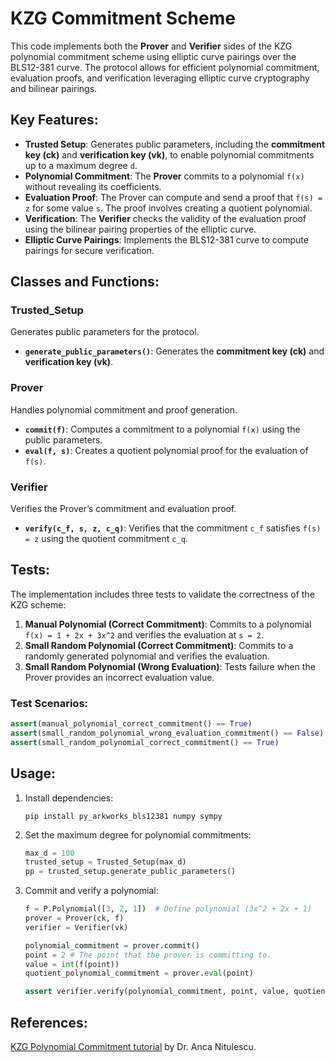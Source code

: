 # KZG Commitment Scheme

This code implements both the **Prover** and **Verifier** sides of the KZG polynomial commitment scheme using elliptic curve pairings over the BLS12-381 curve. The protocol allows for efficient polynomial commitment, evaluation proofs, and verification leveraging elliptic curve cryptography and bilinear pairings.

## Key Features:
- **Trusted Setup**: Generates public parameters, including the **commitment key (ck)** and **verification key (vk)**, to enable polynomial commitments up to a maximum degree `d`.
- **Polynomial Commitment**: The **Prover** commits to a polynomial `f(x)` without revealing its coefficients.
- **Evaluation Proof**: The Prover can compute and send a proof that `f(s) = z` for some value `s`. The proof involves creating a quotient polynomial.
- **Verification**: The **Verifier** checks the validity of the evaluation proof using the bilinear pairing properties of the elliptic curve.
- **Elliptic Curve Pairings**: Implements the BLS12-381 curve to compute pairings for secure verification.

## Classes and Functions:

### **Trusted_Setup**
Generates public parameters for the protocol.
- **`generate_public_parameters()`**: Generates the **commitment key (ck)** and **verification key (vk)**.

### **Prover**
Handles polynomial commitment and proof generation.
- **`commit(f)`**: Computes a commitment to a polynomial `f(x)` using the public parameters.
- **`eval(f, s)`**: Creates a quotient polynomial proof for the evaluation of `f(s)`.

### **Verifier**
Verifies the Prover’s commitment and evaluation proof.
- **`verify(c_f, s, z, c_q)`**: Verifies that the commitment `c_f` satisfies `f(s) = z` using the quotient commitment `c_q`.

## Tests:
The implementation includes three tests to validate the correctness of the KZG scheme:

1. **Manual Polynomial (Correct Commitment)**: Commits to a polynomial `f(x) = 1 + 2x + 3x^2` and verifies the evaluation at `s = 2`.
2. **Small Random Polynomial (Correct Commitment)**: Commits to a randomly generated polynomial and verifies the evaluation.
3. **Small Random Polynomial (Wrong Evaluation)**: Tests failure when the Prover provides an incorrect evaluation value.

### Test Scenarios:
```python
assert(manual_polynomial_correct_commitment() == True)
assert(small_random_polynomial_wrong_evaluation_commitment() == False)
assert(small_random_polynomial_correct_commitment() == True)
```

## Usage:
1. Install dependencies:
   ```
   pip install py_arkworks_bls12381 numpy sympy
   ```
2. Set the maximum degree for polynomial commitments:
   ```python
   max_d = 100
   trusted_setup = Trusted_Setup(max_d)
   pp = trusted_setup.generate_public_parameters()
   ```
3. Commit and verify a polynomial:
   ```python
   f = P.Polynomial([3, 2, 1])  # Define polynomial (3x^2 + 2x + 1)
   prover = Prover(ck, f)
   verifier = Verifier(vk)

   polynomial_commitment = prover.commit()
   point = 2 # The point that the prover is committing to.
   value = int(f(point))
   quotient_polynomial_commitment = prover.eval(point)

   assert verifier.verify(polynomial_commitment, point, value, quotient_polynomial_commitment) == True
   ```

## References:
[KZG Polynomial Commitment tutorial](https://hackmd.io/769wh787T8SNaFwmNX74fA) by Dr. Anca Nitulescu.
